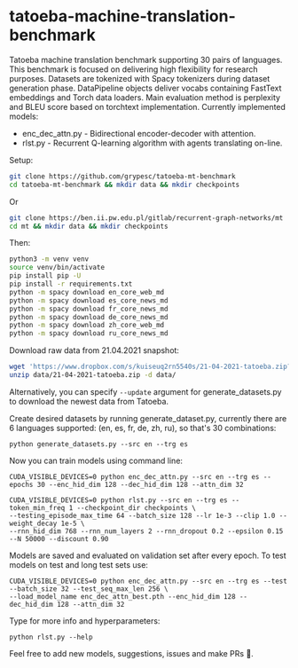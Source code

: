 # tatoeba-machine-translation-benchmark
Tatoeba machine translation benchmark supporting 30 pairs of languages. This benchmark is focused on delivering
high flexibility for research purposes. Datasets are tokenized with Spacy tokenizers during dataset generation phase.
DataPipeline objects deliver vocabs containing FastText embeddings and Torch data loaders. Main evaluation method is
perplexity and BLEU score based on torchtext implementation. Currently implemented models:
* enc_dec_attn.py - Bidirectional encoder-decoder with attention.
* rlst.py - Recurrent Q-learning algorithm with agents translating on-line.

Setup:
```bash
git clone https://github.com/grypesc/tatoeba-mt-benchmark
cd tatoeba-mt-benchmark && mkdir data && mkdir checkpoints
```
Or
```bash
git clone https://ben.ii.pw.edu.pl/gitlab/recurrent-graph-networks/mt
cd mt && mkdir data && mkdir checkpoints
```
Then:
```bash
python3 -m venv venv
source venv/bin/activate
pip install pip -U
pip install -r requirements.txt
python -m spacy download en_core_web_md
python -m spacy download es_core_news_md
python -m spacy download fr_core_news_md
python -m spacy download de_core_news_md
python -m spacy download zh_core_web_md
python -m spacy download ru_core_news_md
```
Download raw data from 21.04.2021 snapshot: 
```bash
wget 'https://www.dropbox.com/s/kuiseuq2rn5540s/21-04-2021-tatoeba.zip?dl=1' -O data/21-04-2021-tatoeba.zip
unzip data/21-04-2021-tatoeba.zip -d data/
```
Alternatively, you can specify ```--update``` argument for generate_datasets.py to download the newest data from Tatoeba.

Create desired datasets by running generate_dataset.py, currently there are 6 languages 
supported: (en, es, fr, de, zh, ru), so that's 30 combinations:

```python3
python generate_datasets.py --src en --trg es
```

Now you can train models using command line:
```python3
CUDA_VISIBLE_DEVICES=0 python enc_dec_attn.py --src en --trg es --epochs 30 --enc_hid_dim 128 --dec_hid_dim 128 --attn_dim 32
```
```python3 
CUDA_VISIBLE_DEVICES=0 python rlst.py --src en --trg es --token_min_freq 1 --checkpoint_dir checkpoints \
--testing_episode_max_time 64 --batch_size 128 --lr 1e-3 --clip 1.0 --weight_decay 1e-5 \ 
--rnn_hid_dim 768 --rnn_num_layers 2 --rnn_dropout 0.2 --epsilon 0.15 --N 50000 --discount 0.90
```
Models are saved and evaluated on validation set after every epoch.
To test models on test and long test sets use:
```python3
CUDA_VISIBLE_DEVICES=0 python enc_dec_attn.py --src en --trg es --test --batch_size 32 --test_seq_max_len 256 \
--load_model_name enc_dec_attn_best.pth --enc_hid_dim 128 --dec_hid_dim 128 --attn_dim 32
```

Type for more info and hyperparameters:
```python3
python rlst.py --help
```

Feel free to add new models, suggestions, issues and make PRs :smiling_face_with_three_hearts:.